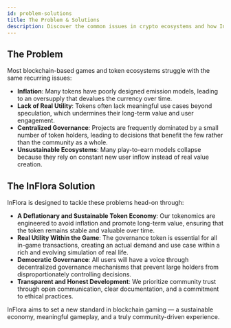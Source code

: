 ```yaml
---
id: problem-solutions
title: The Problem & Solutions
description: Discover the common issues in crypto ecosystems and how InFlora offers a transparent, sustainable and democratic alternative.
---
```


## The Problem

Most blockchain-based games and token ecosystems struggle with the same recurring issues:

- **Inflation**: Many tokens have poorly designed emission models, leading to an oversupply that devalues the currency over time.
- **Lack of Real Utility**: Tokens often lack meaningful use cases beyond speculation, which undermines their long-term value and user engagement.
- **Centralized Governance**: Projects are frequently dominated by a small number of token holders, leading to decisions that benefit the few rather than the community as a whole.
- **Unsustainable Ecosystems**: Many play-to-earn models collapse because they rely on constant new user inflow instead of real value creation.

## The InFlora Solution

InFlora is designed to tackle these problems head-on through:

- **A Deflationary and Sustainable Token Economy**: Our tokenomics are engineered to avoid inflation and promote long-term value, ensuring that the token remains stable and valuable over time.
- **Real Utility Within the Game**: The governance token is essential for all in-game transactions, creating an actual demand and use case within a rich and evolving simulation of real life.
- **Democratic Governance**: All users will have a voice through decentralized governance mechanisms that prevent large holders from disproportionately controlling decisions.
- **Transparent and Honest Development**: We prioritize community trust through open communication, clear documentation, and a commitment to ethical practices.

InFlora aims to set a new standard in blockchain gaming — a sustainable economy, meaningful gameplay, and a truly community-driven experience.
